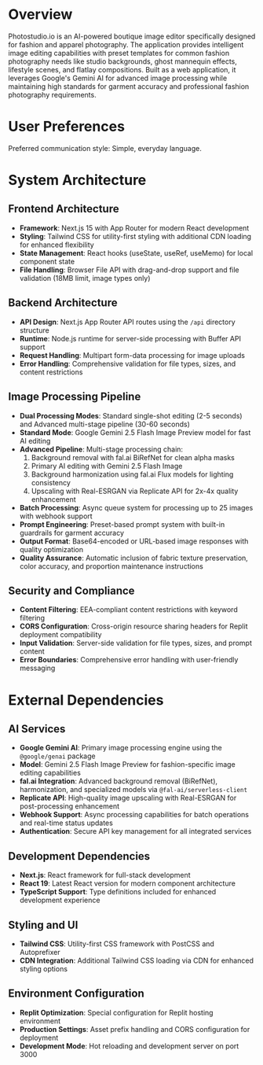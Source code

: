 # Overview

Photostudio.io is an AI-powered boutique image editor specifically designed for fashion and apparel photography. The application provides intelligent image editing capabilities with preset templates for common fashion photography needs like studio backgrounds, ghost mannequin effects, lifestyle scenes, and flatlay compositions. Built as a web application, it leverages Google's Gemini AI for advanced image processing while maintaining high standards for garment accuracy and professional fashion photography requirements.

# User Preferences

Preferred communication style: Simple, everyday language.

# System Architecture

## Frontend Architecture
- **Framework**: Next.js 15 with App Router for modern React development
- **Styling**: Tailwind CSS for utility-first styling with additional CDN loading for enhanced flexibility
- **State Management**: React hooks (useState, useRef, useMemo) for local component state
- **File Handling**: Browser File API with drag-and-drop support and file validation (18MB limit, image types only)

## Backend Architecture
- **API Design**: Next.js App Router API routes using the `/api` directory structure
- **Runtime**: Node.js runtime for server-side processing with Buffer API support
- **Request Handling**: Multipart form-data processing for image uploads
- **Error Handling**: Comprehensive validation for file types, sizes, and content restrictions

## Image Processing Pipeline
- **Dual Processing Modes**: Standard single-shot editing (2-5 seconds) and Advanced multi-stage pipeline (30-60 seconds)
- **Standard Mode**: Google Gemini 2.5 Flash Image Preview model for fast AI editing
- **Advanced Pipeline**: Multi-stage processing chain:
  1. Background removal with fal.ai BiRefNet for clean alpha masks
  2. Primary AI editing with Gemini 2.5 Flash Image
  3. Background harmonization using fal.ai Flux models for lighting consistency
  4. Upscaling with Real-ESRGAN via Replicate API for 2x-4x quality enhancement
- **Batch Processing**: Async queue system for processing up to 25 images with webhook support
- **Prompt Engineering**: Preset-based prompt system with built-in guardrails for garment accuracy
- **Output Format**: Base64-encoded or URL-based image responses with quality optimization
- **Quality Assurance**: Automatic inclusion of fabric texture preservation, color accuracy, and proportion maintenance instructions

## Security and Compliance
- **Content Filtering**: EEA-compliant content restrictions with keyword filtering
- **CORS Configuration**: Cross-origin resource sharing headers for Replit deployment compatibility
- **Input Validation**: Server-side validation for file types, sizes, and prompt content
- **Error Boundaries**: Comprehensive error handling with user-friendly messaging

# External Dependencies

## AI Services
- **Google Gemini AI**: Primary image processing engine using the `@google/genai` package
- **Model**: Gemini 2.5 Flash Image Preview for fashion-specific image editing capabilities
- **fal.ai Integration**: Advanced background removal (BiRefNet), harmonization, and specialized models via `@fal-ai/serverless-client`
- **Replicate API**: High-quality image upscaling with Real-ESRGAN for post-processing enhancement
- **Webhook Support**: Async processing capabilities for batch operations and real-time status updates
- **Authentication**: Secure API key management for all integrated services

## Development Dependencies
- **Next.js**: React framework for full-stack development
- **React 19**: Latest React version for modern component architecture
- **TypeScript Support**: Type definitions included for enhanced development experience

## Styling and UI
- **Tailwind CSS**: Utility-first CSS framework with PostCSS and Autoprefixer
- **CDN Integration**: Additional Tailwind CSS loading via CDN for enhanced styling options

## Environment Configuration
- **Replit Optimization**: Special configuration for Replit hosting environment
- **Production Settings**: Asset prefix handling and CORS configuration for deployment
- **Development Mode**: Hot reloading and development server on port 3000